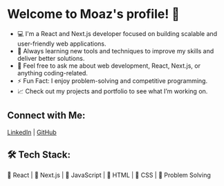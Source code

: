 # Welcome to Moaz's profile! 👋

- 💻 I'm a React and Next.js developer focused on building scalable and user-friendly web applications.
- 🌱 Always learning new tools and techniques to improve my skills and deliver better solutions.
- 💬 Feel free to ask me about web development, React, Next.js, or anything coding-related.
- ⚡ Fun Fact: I enjoy problem-solving and competitive programming.
- 📈 Check out my projects and portfolio to see what I’m working on.

## Connect with Me:
[LinkedIn](https://www.linkedin.com/in/moaz-hassan) | [GitHub](https://github.com/moaz-hassan)

## 🛠️ Tech Stack:
🔹 React | 🔹 Next.js | 🔹 JavaScript | 🔹 HTML | 🔹 CSS | 🔹 Problem Solving
